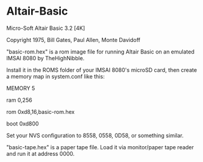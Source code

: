 # Altair-Basic



Micro-Soft Altair Basic 3.2 \[4K]

Copyright 1975, Bill Gates, Paul Allen, Monte Davidoff



"basic-rom.hex" is a rom image file for running Altair Basic on an emulated IMSAI 8080 by TheHighNibble.



Install it in the ROMS folder of your IMSAI 8080's microSD card, then create a memory map in system.conf like this:



MEMORY 5

ram         0,256

rom         0xd8,16,basic-rom.hex

boot        0xd800



Set your NVS configuration to 8558, 0558, 0D58, or something similar.



"basic-tape.hex" is a paper tape file.  Load it via monitor/paper tape reader and run it at address 0000.

